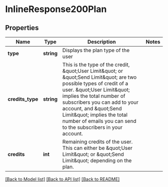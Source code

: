 # InlineResponse200Plan

## Properties
Name | Type | Description | Notes
------------ | ------------- | ------------- | -------------
**type** | **string** | Displays the plan type of the user | 
**credits_type** | **string** | This is the type of the credit, \&quot;User Limit\&quot; or \&quot;Send Limit\&quot; are two possible types of credit of a user. \&quot;User Limit\&quot; implies the total number of subscribers you can add to your account, and \&quot;Send Limit\&quot; implies the total number of emails you can send to the subscribers in your account. | 
**credits** | **int** | Remaining credits of the user. This can either be \&quot;User Limit\&quot; or \&quot;Send Limit\&quot; depending on the plan. | 

[[Back to Model list]](../README.md#documentation-for-models) [[Back to API list]](../README.md#documentation-for-api-endpoints) [[Back to README]](../README.md)


